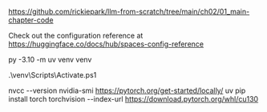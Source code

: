 https://github.com/rickiepark/llm-from-scratch/tree/main/ch02/01_main-chapter-code

Check out the configuration reference at https://huggingface.co/docs/hub/spaces-config-reference

py -3.10 -m uv venv venv

.\venv\Scripts\Activate.ps1

nvcc --version
nvidia-smi
https://pytorch.org/get-started/locally/
uv pip install torch torchvision --index-url https://download.pytorch.org/whl/cu130
